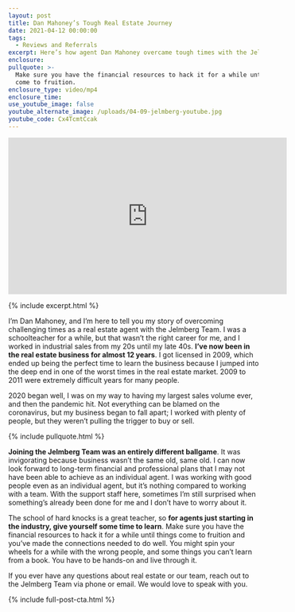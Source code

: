 ```yaml
---
layout: post
title: Dan Mahoney’s Tough Real Estate Journey
date: 2021-04-12 00:00:00
tags:
  - Reviews and Referrals
excerpt: Here’s how agent Dan Mahoney overcame tough times with the Jelmberg Team.
enclosure:
pullquote: >-
  Make sure you have the financial resources to hack it for a while until things
  come to fruition.
enclosure_type: video/mp4
enclosure_time:
use_youtube_image: false
youtube_alternate_image: /uploads/04-09-jelmberg-youtube.jpg
youtube_code: Cx4TcmtCcak
---
```

<iframe src="https://www.youtube.com/embed/CODE?rel=0" width="560" height="315" frameborder="0" allowfullscreen="allowfullscreen"></iframe>

{% include excerpt.html %}

I’m Dan Mahoney, and I’m here to tell you my story of overcoming challenging times as a real estate agent with the Jelmberg Team. I was a schoolteacher for a while, but that wasn’t the right career for me, and I worked in industrial sales from my 20s until my late 40s. **I’ve now been in the real estate business for almost 12 years**. I got licensed in 2009, which ended up being the perfect time to learn the business because I jumped into the deep end in one of the worst times in the real estate market. 2009 to 2011 were extremely difficult years for many people.&nbsp;

2020 began well, I was on my way to having my largest sales volume ever, and then the pandemic hit. Not everything can be blamed on the coronavirus, but my business began to fall apart; I worked with plenty of people, but they weren’t pulling the trigger to buy or sell.

{% include pullquote.html %}

**Joining the Jelmberg Team was an entirely different ballgame**. It was invigorating because business wasn’t the same old, same old. I can now look forward to long-term financial and professional plans that I may not have been able to achieve as an individual agent. I was working with good people even as an individual agent, but it’s nothing compared to working with a team. With the support staff here, sometimes I’m still surprised when something’s already been done for me and I don’t have to worry about it.&nbsp;

The school of hard knocks is a great teacher, so **for agents just starting in the industry, give yourself some time to learn**. Make sure you have the financial resources to hack it for a while until things come to fruition and you’ve made the connections needed to do well. You might spin your wheels for a while with the wrong people, and some things you can’t learn from a book. You have to be hands-on and live through it.&nbsp;

If you ever have any questions about real estate or our team, reach out to the Jelmberg Team via phone or email. We would love to speak with you.

{% include full-post-cta.html %}
